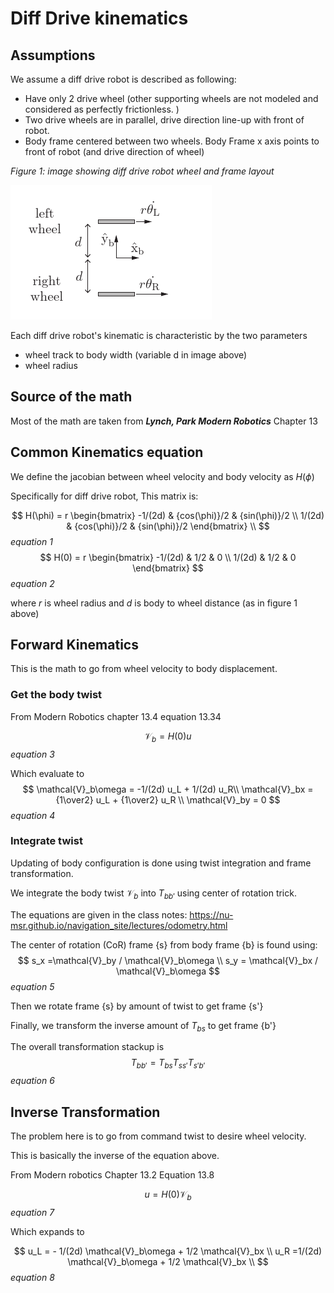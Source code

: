 # Diff Drive kinematics

## Assumptions

We assume a diff drive robot is described as following:


* Have only 2 drive wheel (other supporting wheels are not modeled and considered as perfectly frictionless. )
* Two drive wheels are in parallel, drive direction line-up with front of robot.
* Body frame centered between two wheels. Body Frame x axis points to front of robot (and drive direction of wheel)

_Figure 1: image showing diff drive robot wheel and frame layout_

![Diff-drive-layout](Diff-drive-layout.png)

Each diff drive robot's kinematic is characteristic by the two parameters
* wheel track to body width (variable d in image above) 
* wheel radius 


## Source of the math

Most of the math are taken from ___Lynch, Park Modern Robotics___ Chapter 13

## Common Kinematics equation

We define the jacobian between wheel velocity and body velocity as $H(\phi)$

Specifically for diff drive robot, This matrix is: 

$$
H(\phi) = r 
\begin{bmatrix}
 -1/(2d) & {cos(\phi)}/2 & {sin(\phi)}/2 \\
  1/(2d) & {cos(\phi)}/2 & {sin(\phi)}/2
 \end{bmatrix} \\
$$
_equation 1_
$$
 H(0) = r 
\begin{bmatrix}
 -1/(2d) & 1/2 & 0 \\
  1/(2d) & 1/2 & 0
 \end{bmatrix}
$$
_equation 2_

where $r$ is wheel radius and $d$ is body to wheel distance (as in figure 1 above)

## Forward Kinematics

This is the math to go from wheel velocity to body displacement.

### Get the body twist

From Modern Robotics chapter 13.4 equation 13.34

$$
\mathcal{V}_b = H(0) u
$$
_equation 3_

Which evaluate to 
$$ 
\mathcal{V}_b\omega = -1/(2d)  u_L + 1/(2d) u_R\\
\mathcal{V}_bx = {1\over2} u_L + {1\over2} u_R  \\
\mathcal{V}_by = 0
$$
_equation 4_

### Integrate twist

Updating of body configuration is done using twist integration and frame transformation. 

We integrate the body twist $\mathcal{V}_b$ into $T_{bb'}$ using center of rotation trick.

The equations are given in the class notes: 
https://nu-msr.github.io/navigation_site/lectures/odometry.html

The center of rotation (CoR) frame {s} from body frame {b} is found using:
$$
s_x =\mathcal{V}_by / \mathcal{V}_b\omega \\
s_y = \mathcal{V}_bx / \mathcal{V}_b\omega
$$
_equation 5_

Then we rotate frame {s} by amount of twist to get frame {s'}

Finally, we transform the inverse amount of $T_{bs}$ to get frame {b'}

The overall transformation stackup is 
$$
T_{bb'} = T_{bs} T_{ss'} T_{s'b'}
$$
_equation 6_

## Inverse Transformation

The problem here is to go from command twist to desire wheel velocity. 

This is basically the inverse of the equation above.

From Modern robotics Chapter 13.2 Equation 13.8

$$
u= H(0)\mathcal{V}_b
$$
_equation 7_

Which expands to 

$$
u_L = - 1/(2d) \mathcal{V}_b\omega + 1/2 \mathcal{V}_bx \\
u_R =1/(2d) \mathcal{V}_b\omega + 1/2 \mathcal{V}_bx \\
$$
_equation 8_



